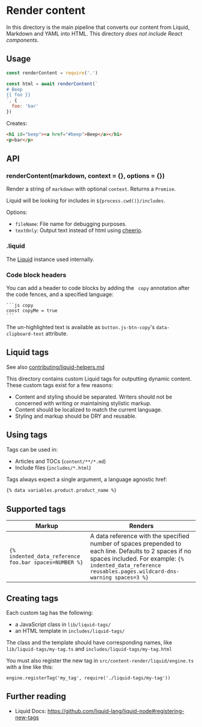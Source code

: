 # Render content

In this directory is the main pipeline that converts our content from Liquid, Markdown and YAML into HTML. This directory _does not include React components_.

## Usage

```javascript
const renderContent = require('.')

const html = await renderContent(`
# Beep
{{ foo }}
`, {
  foo: 'bar'
})
```

Creates:

```html
<h1 id="beep"><a href="#beep">Beep</a></h1>
<p>bar</p>
```

## API

### renderContent(markdown, context = {}, options = {})

Render a string of `markdown` with optional `context`. Returns a `Promise`.

Liquid will be looking for includes in `${process.cwd()}/includes`.

Options:

- `fileName`: File name for debugging purposes.
- `textOnly`: Output text instead of html using [cheerio](https://ghub.io/cheerio).

### .liquid

The [Liquid](https://ghub.io/liquidjs) instance used internally.

### Code block headers

You can add a header to code blocks by adding the ` copy` annotation after the code fences, and a specified language:

    ```js copy
    const copyMe = true
    ```

The un-highlighted text is available as `button.js-btn-copy`'s `data-clipboard-text` attribute.

## Liquid tags

See also [contributing/liquid-helpers.md](../../contributing/liquid-helpers.md)

This directory contains custom Liquid tags for outputting dynamic content. These custom tags exist for a few reasons:

- Content and styling should be separated. Writers should not be concerned with writing or maintaining stylistic markup.
- Content should be localized to match the current language.
- Styling and markup should be DRY and reusable.

## Using tags

Tags can be used in:

- Articles and TOCs (`content/**/*.md`)
- Include files (`includes/*.html`)

Tags always expect a single argument, a language agnostic href:

```html
{% data variables.product.product_name %}
```

## Supported tags

| Markup | Renders |
| -- | -- |
| `{% indented_data_reference foo.bar spaces=NUMBER %}` | A data reference with the specified number of spaces prepended to each line. Defaults to 2 spaces if no spaces included. For example: `{% indented_data_reference reusables.pages.wildcard-dns-warning spaces=3 %}`

## Creating tags

Each custom tag has the following:

- a JavaScript class in `lib/liquid-tags/`
- an HTML template in `includes/liquid-tags/`

The class and the template should have corresponding names, like `lib/liquid-tags/my-tag.ts` and `includes/liquid-tags/my-tag.html`

You must also register the new tag in `src/content-render/liquid/engine.ts` with a line like this:

```
engine.registerTag('my_tag', require('./liquid-tags/my-tag'))
```

## Further reading

- Liquid Docs: https://github.com/liquid-lang/liquid-node#registering-new-tags
